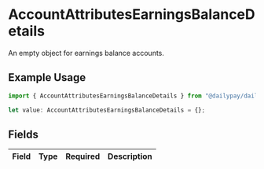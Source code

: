 # AccountAttributesEarningsBalanceDetails

An empty object for earnings balance accounts.

## Example Usage

```typescript
import { AccountAttributesEarningsBalanceDetails } from "@dailypay/dailypay-typescript-sdk/models";

let value: AccountAttributesEarningsBalanceDetails = {};
```

## Fields

| Field       | Type        | Required    | Description |
| ----------- | ----------- | ----------- | ----------- |